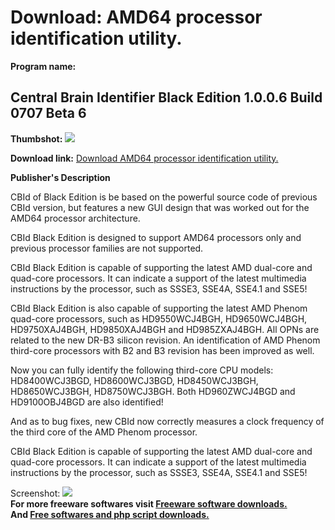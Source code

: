 # Download: AMD64 processor identification utility.

**Program name:**

## Central Brain Identifier Black Edition 1.0.0.6 Build 0707 Beta 6

  
**Thumbshot:** ![](http://www.freewarefiles.com/screenshot/cbidbe_md.gif)   
  
**Download link:** [Download AMD64 processor identification utility.](http://freesoftwares.boysofts.com/Central-Brain-Identifier-Black-Edition-Build-Beta_program_41153.html)  
  


**Publisher's Description**  
  


CBId of Black Edition is be based on the powerful source code of previous CBId version, but features a new GUI design that was worked out for the AMD64 processor architecture. 

CBId Black Edition is designed to support AMD64 processors only and previous processor families are not supported. 

CBId Black Edition is capable of supporting the latest AMD dual-core and quad-core processors. It can indicate a support of the latest multimedia instructions by the processor, such as SSSE3, SSE4A, SSE4.1 and SSE5!

CBId Black Edition is also capable of supporting the latest AMD Phenom quad-core processors, such as HD9550WCJ4BGH, HD9650WCJ4BGH, HD9750XAJ4BGH, HD9850XAJ4BGH and HD985ZXAJ4BGH. All OPNs are related to the new DR-B3 silicon revision. An identification of AMD Phenom third-core processors with B2 and B3 revision has been improved as well. 

Now you can fully identify the following third-core CPU models: HD8400WCJ3BGD, HD8600WCJ3BGD, HD8450WCJ3BGH, HD8650WCJ3BGH, HD8750WCJ3BGH. Both HD960ZWCJ4BGD and HD9100OBJ4BGD are also identified! 

And as to bug fixes, new CBId now correctly measures a clock frequency of the third core of the AMD Phenom processor.

CBId Black Edition is capable of supporting the latest AMD dual-core and quad-core processors. It can indicate a support of the latest multimedia instructions by the processor, such as SSSE3, SSE4A, SSE4.1 and SSE5! 

  
  
Screenshot: ![](http://www.freewarefiles.com/screenshot/cbidbe.gif)   
**For more freeware softwares visit [Freeware software downloads.](http://freesoftwares.boysofts.com/)**   
**And [Free softwares and php script downloads.](http://www.boysofts.com/)**
